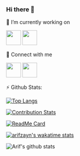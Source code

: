 ### Hi there 👋

🔭 I’m currently working on

<span><img src="https://cdn.worldvectorlogo.com/logos/react-2.svg" width="40px" height="40px"/></span>
<span><img src="https://cdn.worldvectorlogo.com/logos/javascript.svg" width="40px" height="40px"/></span>

💬 Connect with me

<a href="mailto:iamarifzain@outlook.com"  target="_blank" rel="nofollow noopener noreferrer"><img src="https://cdn.worldvectorlogo.com/logos/outlook-1.svg" width="40px" height="40px"/></a>
<a href="http://www.twitter.com/arifzayn"  target="_blank" rel="nofollow noopener noreferrer"><img src="https://www.flaticon.com/svg/vstatic/svg/1051/1051280.svg?token=exp=1610816047~hmac=8d00cefe0796bd1e8797f68bb5faa304" width="40px" height="40px"/></a>

⚡ Github Stats:

[![Top Langs](https://github-readme-stats.vercel.app/api/top-langs/?username=arifzayn&theme=midnight-purple&layout=compact)](https://github.com/arifzayn/github-readme-stats)

[![Contribution Stats](https://github-contribution-stats.vercel.app/api/?username=arifzayn)](https://github.com/arifzayn/github-contribution-stats/)

[![ReadMe Card](https://github-readme-stats.vercel.app/api/pin/?username=arifzayn&repo=github-readme-stats)](https://github.com/arifzayn/github-readme-stats)

[![arifzayn's wakatime stats](https://github-readme-stats.vercel.app/api/wakatime?username=arifzayn)](https://github.com/arifzayn/github-readme-stats)

![Arif's github stats](https://github-readme-stats.vercel.app/api?username=arifzayn&show_icons=true)
<!--
**arifzayn/arifzayn** is a ✨ _special_ ✨ repository because its `README.md` (this file) appears on your GitHub profile.

Here are some ideas to get you started:

- 🔭 I’m currently working on ...
- 🌱 I’m currently learning ...
- 👯 I’m looking to collaborate on ...
- 🤔 I’m looking for help with ...
- 💬 Ask me about ...
- 📫 How to reach me: ...
- 😄 Pronouns: ...
- ⚡ Fun fact: ...
-->
